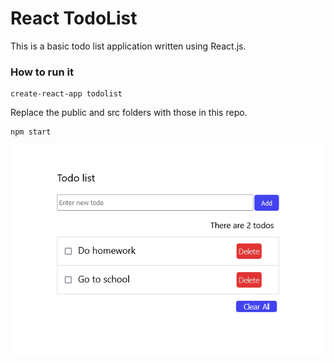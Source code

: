 # React TodoList

This is a basic todo list application written using React.js.

### How to run it

```
create-react-app todolist
```
Replace the public and src folders with those in this repo.
```
npm start
```
![This is an image](todolist.png)

